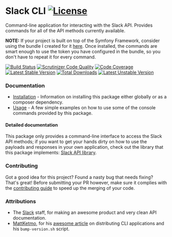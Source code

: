 # Slack CLI [![License](https://poser.pugx.org/cleentfaar/slack-cli/license.svg)](https://packagist.org/packages/cleentfaar/slack-cli)

Command-line application for interacting with the Slack API. Provides commands for all of the API methods currently available.

**NOTE:** If your project is built on top of the Symfony Framework, consider using the bundle I created for it [here](https://github.com/cleentfaar/CLSlackBundle).
Once installed, the commands are smart enough to use the token you have configured in the bundle, so you don't have to repeat it for every command.

[![Build Status](https://secure.travis-ci.org/cleentfaar/slack-cli.svg)](http://travis-ci.org/cleentfaar/slack-cli)
[![Scrutinizer Code Quality](https://scrutinizer-ci.com/g/cleentfaar/slack-cli/badges/quality-score.png?b=master)](https://scrutinizer-ci.com/g/cleentfaar/slack-cli/?branch=master)
[![Code Coverage](https://scrutinizer-ci.com/g/cleentfaar/slack-cli/badges/coverage.png?b=master)](https://scrutinizer-ci.com/g/cleentfaar/slack-cli/?branch=master)<br/>
[![Latest Stable Version](https://poser.pugx.org/cleentfaar/slack-cli/v/stable.svg)](https://packagist.org/packages/cleentfaar/slack-cli)
[![Total Downloads](https://poser.pugx.org/cleentfaar/slack-cli/downloads.svg)](https://packagist.org/packages/cleentfaar/slack-cli)
[![Latest Unstable Version](https://poser.pugx.org/cleentfaar/slack-cli/v/unstable.svg)](https://packagist.org/packages/cleentfaar/slack-cli)


### Documentation

- [Installation](Resources/doc/installation.md) - Information on installing this package either globally or as a composer dependency.
- [Usage](Resources/doc/usage.md) - A few simple examples on how to use some of the console commands provided by this package.

#### Detailed documentation

This package only provides a command-line interface to access the Slack API methods; if you want to get your hands dirty
on how to use the payloads and responses in your own application, check out the library that this package implements: [Slack API library](https://github.com/cleentfaar/slack-cli).


### Contributing

Got a good idea for this project? Found a nasty bug that needs fixing? That's great! Before submitting your PR however,
make sure it complies with the [contributing guide](Resources/doc/contributing.md) to speed up the merging of your code.


### Attributions

- The [Slack](https://slack.com/) staff, for making an awesome product and very clean API documentation.
- [MattKetmo](https://github.com/MattKetmo), for his [awesome article](http://moquet.net/blog/distributing-php-cli/)
on distributing CLI applications and his `bump-version.sh` script.
